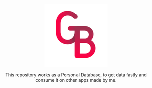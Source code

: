 <p align="center">
  <img width="200px" height="auto" src="images/logos/red_logo.png">
</p>
<p align="center">
  This repository works as a Personal Database, to get data fastly and consume it on other apps made by me.
</p>
